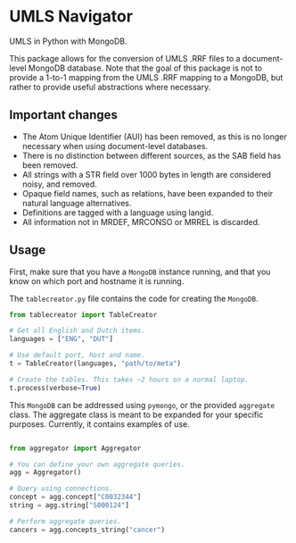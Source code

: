 # UMLS Navigator

UMLS in Python with MongoDB.

This package allows for the conversion of UMLS .RRF files to a document-level MongoDB database. Note that the goal of this package is not to provide a 1-to-1 mapping from the UMLS .RRF mapping to a MongoDB, but rather to provide useful abstractions where necessary.

## Important changes

* The Atom Unique Identifier (AUI) has been removed, as this is no longer necessary when using document-level databases.
* There is no distinction between different sources, as the SAB field has been removed.
* All strings with a STR field over 1000 bytes in length are considered noisy, and removed.
* Opaque field names, such as relations, have been expanded to their natural language alternatives.
* Definitions are tagged with a language using langid.
* All information not in MRDEF, MRCONSO or MRREL is discarded.

## Usage

First, make sure that you have a `MongoDB` instance running, and that you know
on which port and hostname it is running.

The `tablecreator.py` file contains the code for creating the `MongoDB`.

```python
from tablecreator import TableCreator

# Get all English and Dutch items.
languages = ["ENG", "DUT"]

# Use default port, host and name.
t = TableCreator(languages, "path/to/meta")

# Create the tables. This takes ~2 hours on a normal laptop.
t.process(verbose=True)
```

This `MongoDB` can be addressed using `pymongo`, or the provided `aggregate` class. The aggregate class is meant to be expanded for your specific purposes. Currently, it contains examples of use.

```python

from aggregator import Aggregator

# You can define your own aggregate queries.
agg = Aggregator()

# Query using connections.
concept = agg.concept["C0032344"]
string = agg.string["S000124"]

# Perform aggregate queries.
cancers = agg.concepts_string("cancer")
```
